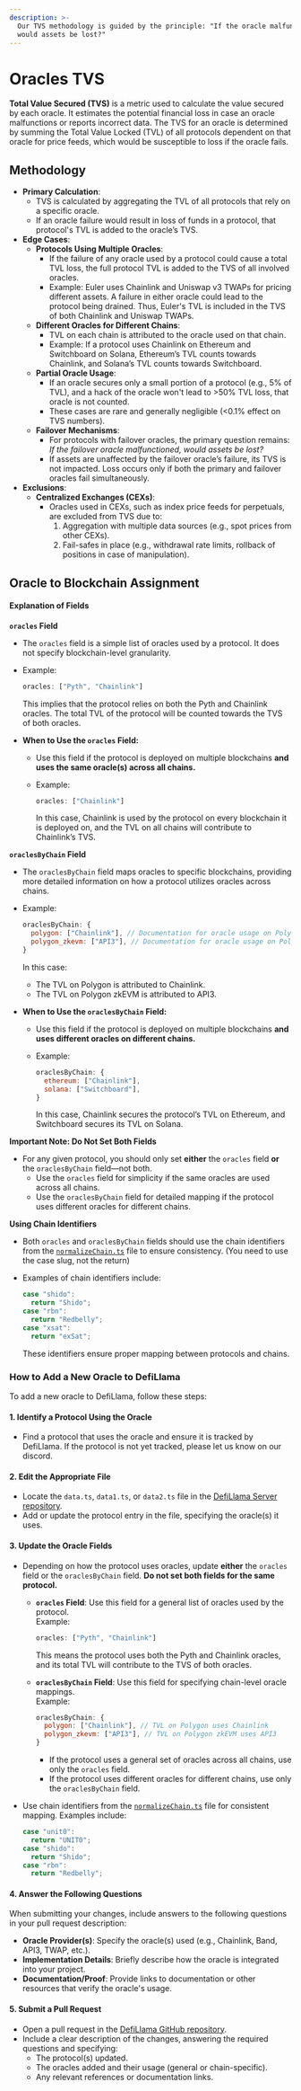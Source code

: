 ```yaml
---
description: >-
  Our TVS methodology is guided by the principle: "If the oracle malfunctions,
  would assets be lost?"
---
```


# Oracles TVS

**Total Value Secured (TVS)** is a metric used to calculate the value secured by each oracle. It estimates the potential financial loss in case an oracle malfunctions or reports incorrect data. The TVS for an oracle is determined by summing the Total Value Locked (TVL) of all protocols dependent on that oracle for price feeds, which would be susceptible to loss if the oracle fails.

## Methodology

* **Primary Calculation**:
  * TVS is calculated by aggregating the TVL of all protocols that rely on a specific oracle.
  * If an oracle failure would result in loss of funds in a protocol, that protocol's TVL is added to the oracle’s TVS.
* **Edge Cases**:
  * **Protocols Using Multiple Oracles**:
    * If the failure of any oracle used by a protocol could cause a total TVL loss, the full protocol TVL is added to the TVS of all involved oracles.
    * Example: Euler uses Chainlink and Uniswap v3 TWAPs for pricing different assets. A failure in either oracle could lead to the protocol being drained. Thus, Euler's TVL is included in the TVS of both Chainlink and Uniswap TWAPs.
  * **Different Oracles for Different Chains**:
    * TVL on each chain is attributed to the oracle used on that chain.
    * Example: If a protocol uses Chainlink on Ethereum and Switchboard on Solana, Ethereum’s TVL counts towards Chainlink, and Solana’s TVL counts towards Switchboard.
  * **Partial Oracle Usage**:
    * If an oracle secures only a small portion of a protocol (e.g., 5% of TVL), and a hack of the oracle won't lead to >50% TVL loss, that oracle is not counted.
    * These cases are rare and generally negligible (<0.1% effect on TVS numbers).&#x20;
  * **Failover Mechanisms**:
    * For protocols with failover oracles, the primary question remains: _If the failover oracle malfunctioned, would assets be lost?_
    * If assets are unaffected by the failover oracle’s failure, its TVS is not impacted. Loss occurs only if both the primary and failover oracles fail simultaneously.
* **Exclusions**:
  * **Centralized Exchanges (CEXs)**:
    * Oracles used in CEXs, such as index price feeds for perpetuals, are excluded from TVS due to:
      1. Aggregation with multiple data sources (e.g., spot prices from other CEXs).
      2. Fail-safes in place (e.g., withdrawal rate limits, rollback of positions in case of manipulation).



## Oracle to Blockchain Assignment

#### Explanation of Fields

**`oracles` Field**

* The `oracles` field is a simple list of oracles used by a protocol. It does not specify blockchain-level granularity.
*   Example:

    ```javascript
    oracles: ["Pyth", "Chainlink"]
    ```

    This implies that the protocol relies on both the Pyth and Chainlink oracles. The total TVL of the protocol will be counted towards the TVS of both oracles.
* **When to Use the `oracles` Field:**
  * Use this field if the protocol is deployed on multiple blockchains **and uses the same oracle(s) across all chains.**
  *   Example:

      ```javascript
      oracles: ["Chainlink"]
      ```

      In this case, Chainlink is used by the protocol on every blockchain it is deployed on, and the TVL on all chains will contribute to Chainlink’s TVS.

**`oraclesByChain` Field**

* The `oraclesByChain` field maps oracles to specific blockchains, providing more detailed information on how a protocol utilizes oracles across chains.
*   Example:

    ```javascript
    oraclesByChain: {
      polygon: ["Chainlink"], // Documentation for oracle usage on Polygon
      polygon_zkevm: ["API3"], // Documentation for oracle usage on Polygon zkEVM
    }
    ```

    In this case:

    * The TVL on Polygon is attributed to Chainlink.
    * The TVL on Polygon zkEVM is attributed to API3.
* **When to Use the `oraclesByChain` Field:**
  * Use this field if the protocol is deployed on multiple blockchains **and uses different oracles on different chains.**
  *   Example:

      ```javascript
      oraclesByChain: {
        ethereum: ["Chainlink"],
        solana: ["Switchboard"],
      }
      ```

      In this case, Chainlink secures the protocol’s TVL on Ethereum, and Switchboard secures its TVL on Solana.

**Important Note: Do Not Set Both Fields**

* For any given protocol, you should only set **either** the `oracles` field **or** the `oraclesByChain` field—not both.
  * Use the `oracles` field for simplicity if the same oracles are used across all chains.
  * Use the `oraclesByChain` field for detailed mapping if the protocol uses different oracles for different chains.

**Using Chain Identifiers**

* Both `oracles` and `oraclesByChain` fields should use the chain identifiers from the [`normalizeChain.ts`](https://github.com/DefiLlama/defillama-server/blob/master/defi/src/utils/normalizeChain.ts) file to ensure consistency. (You need to use the case slug, not the return)
*   Examples of chain identifiers include:

    ```javascript
    case "shido":
      return "Shido";
    case "rbn":
      return "Redbelly";
    case "xsat":
      return "exSat";
    ```

    These identifiers ensure proper mapping between protocols and chains.

### How to Add a New Oracle to DefiLlama

To add a new oracle to DefiLlama, follow these steps:

#### 1. **Identify a Protocol Using the Oracle**

* Find a protocol that uses the oracle and ensure it is tracked by DefiLlama. If the protocol is not yet tracked, please let us know on our discord.

#### 2. **Edit the Appropriate File**

* Locate the `data.ts`, `data1.ts`, or `data2.ts` file in the [DefiLlama Server repository](https://github.com/DefiLlama/defillama-server/blob/master/defi/src/protocols/).
* Add or update the protocol entry in the file, specifying the oracle(s) it uses.

#### 3. **Update the Oracle Fields**

* Depending on how the protocol uses oracles, update **either** the `oracles` field or the `oraclesByChain` field. **Do not set both fields for the same protocol.**
  *   **`oracles` Field**: Use this field for a general list of oracles used by the protocol.\
      Example:

      ```javascript
      oracles: ["Pyth", "Chainlink"]
      ```

      This means the protocol uses both the Pyth and Chainlink oracles, and its total TVL will contribute to the TVS of both oracles.
  *   **`oraclesByChain` Field**: Use this field for specifying chain-level oracle mappings.\
      Example:

      ```javascript
      oraclesByChain: {
        polygon: ["Chainlink"], // TVL on Polygon uses Chainlink
        polygon_zkevm: ["API3"], // TVL on Polygon zkEVM uses API3
      }
      ```

      * If the protocol uses a general set of oracles across all chains, use only the `oracles` field.
      * If the protocol uses different oracles for different chains, use only the `oraclesByChain` field.
*   Use chain identifiers from the [`normalizeChain.ts`](https://github.com/DefiLlama/defillama-server/blob/master/defi/src/utils/normalizeChain.ts) file for consistent mapping. Examples include:

    ```javascript
    case "unit0":
      return "UNIT0";
    case "shido":
      return "Shido";
    case "rbn":
      return "Redbelly";
    ```

#### 4. **Answer the Following Questions**

When submitting your changes, include answers to the following questions in your pull request description:

* **Oracle Provider(s)**: Specify the oracle(s) used (e.g., Chainlink, Band, API3, TWAP, etc.).
* **Implementation Details**: Briefly describe how the oracle is integrated into your project.
* **Documentation/Proof**: Provide links to documentation or other resources that verify the oracle's usage.

#### 5. **Submit a Pull Request**

* Open a pull request in the [DefiLlama GitHub repository](https://github.com/DefiLlama/defillama-server/).
* Include a clear description of the changes, answering the required questions and specifying:
  * The protocol(s) updated.
  * The oracles added and their usage (general or chain-specific).
  * Any relevant references or documentation links.
